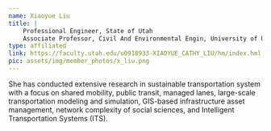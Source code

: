 ```yaml
---
name: Xiaoyue Liu
title: |
    Professional Engineer, State of Utah
    Associate Professor, Civil And Environmental Engin, University of Utah
type: affiliated
link: https://faculty.utah.edu/u0918933-XIAOYUE_CATHY_LIU/hm/index.hml
pic: assets/img/member_photos/x_liu.png
---
```


She has conducted extensive research in sustainable transportation system with a focus on shared mobility, public transit, managed lanes, large-scale transportation modeling and simulation, GIS-based infrastructure asset management, network complexity of social sciences, and Intelligent Transportation Systems (ITS).
